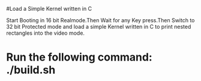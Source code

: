 #Load a Simple Kernel written in C

Start Booting in 16 bit Realmode.Then Wait for any Key press.Then Switch to 32 bit Protected mode and load a simple  Kernel written in C to print nested rectangles into the video mode.
# Run the following command: ./build.sh
